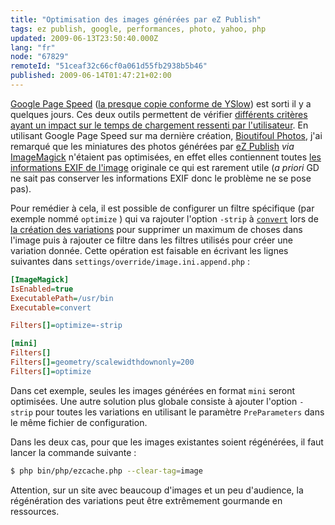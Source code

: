 ```yaml
---
title: "Optimisation des images générées par eZ Publish"
tags: ez publish, google, performances, photo, yahoo, php
updated: 2009-06-13T23:50:40.000Z
lang: "fr"
node: "67829"
remoteId: "51ceaf32c66cf0a061d55fb2938b5b46"
published: 2009-06-14T01:47:21+02:00
---
```


[Google Page Speed](http://code.google.com/speed/page-speed/) ([la presque copie conforme de YSlow](http://performance.survol.fr/2009/06/google-page-speed/)) est sorti il y a quelques jours. Ces deux outils permettent de vérifier [différents critères ayant un impact sur le temps de chargement ressenti par l'utilisateur](/post/livre-high-performances-web-sites). En utilisant Google Page Speed sur ma dernière création, [Bioutifoul Photos](http://www.bioutifoul-photos.net), j'ai remarqué que les miniatures des photos générées par [eZ Publish](/tag/ez-publish) *via* [ImageMagick](http://pwet.fr/man/linux/commandes/imagemagick) n'étaient pas optimisées, en effet elles contiennent toutes [les informations <abbr title="Exchangeable image file format">EXIF</abbr>  de l'image](http://fr.wikipedia.org/wiki/EXIF) originale ce qui est rarement utile (*a priori* GD ne sait pas conserver les informations EXIF donc le problème ne se pose pas).


Pour remédier à cela, il est possible de configurer un filtre spécifique (par exemple nommé <code>optimize</code>
) qui va rajouter l'option <code>-strip</code>
 à <code>[convert](http://pwet.fr/man/linux/commandes/convert)</code>
 lors de [la création des
variations](http://ez.no/download/ez_publish/changelogs/ez_publish_3_3/new_image_system)
pour supprimer un maximum de choses dans l'image puis à rajouter ce filtre dans
les filtres utilisés pour créer une variation donnée. Cette opération est
faisable en écrivant les lignes suivantes dans
<code>settings/override/image.ini.append.php</code>&nbsp;:

``` ini
[ImageMagick]
IsEnabled=true
ExecutablePath=/usr/bin
Executable=convert

Filters[]=optimize=-strip

[mini]
Filters[]
Filters[]=geometry/scalewidthdownonly=200
Filters[]=optimize

```


Dans cet exemple, seules les images générées en format <code>mini</code>
 seront optimisées. Une autre solution plus globale consiste à ajouter l'option <code>-strip</code>
 pour toutes les variations en utilisant le paramètre <code>PreParameters</code>
 dans le même fichier de configuration.


Dans les deux cas, pour que les images existantes soient régénérées, il faut lancer la commande suivante :

``` bash
$ php bin/php/ezcache.php --clear-tag=image

```


Attention, sur un site avec beaucoup d'images et un peu d'audience, la régénération des variations peut être extrêmement gourmande en ressources.

